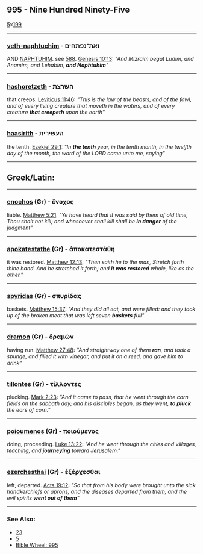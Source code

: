 ## 995 - Nine Hundred Ninety-Five
[5](5)x[199](199)

---

### [veth-naphtuchim](/VATh-NPThChIM) - ואת־נפתחים
AND [NAPHTUHIM](/keys/NPThChIM). see [588](588). [Genesis 10:13](https://biblehub.com/genesis/10-13.htm): *"And Mizraim begat Ludim, and Anamim, and Lehabim, **and Naphtuhim**"*

---

### [hashoretzeth](/keys/HShRTzTh) - השרצת
that creeps. [Leviticus 11:46](https://biblehub.com/leviticus/11-46.htm): *"This is the law of the beasts, and of the fowl, and of every living creature that moveth in the waters, and of every creature **that creepeth** upon the earth"*

---

### [haasirith](/keys/HOShIRITh) - העשירית
the tenth. [Ezekiel 29:1](https://biblehub.com/ezekiel/29-1.htm): *"In **the tenth** year, in the tenth month, in the twelfth day of the month, the word of the LORD came unto me, saying"*

---

## Greek/Latin:

---

### [enochos](/greek?word=enochos) (Gr) - ἔνοχος
liable. [Matthew 5:21](https://biblehub.com/matthew/5-21.htm): *"Ye have heard that it was said by them of old time, Thou shalt not kill; and whosoever shall kill shall be **in danger** of the judgment"*

---

### [apokatestathe](/greek?word=apokatestathh) (Gr) - ἀποκατεστάθη
it was restored. [Matthew 12:13](https://biblehub.com/matthew/12-13.htm): *"Then saith he to the man, Stretch forth thine hand. And he stretched it forth; and **it was restored** whole, like as the other."*

---

### [spyridas](/greek?word=spuridas) (Gr) - σπυρίδας
baskets. [Matthew 15:37](https://biblehub.com/matthew/15-37.htm): *"And they did all eat, and were filled: and they took up of the broken meat that was left seven **baskets** full"*

---

### [dramon](/greek?word=dramOn) (Gr) - δραμὼν
having run. [Matthew 27:48](https://biblehub.com/matthew/27-48.htm): *"And straightway one of them **ran**, and took a spunge, and filled it with vinegar, and put it on a reed, and gave him to drink"*

---

### [tillontes](/greek?word=tillontes) (Gr) - τίλλοντες
plucking. [Mark 2:23](https://biblehub.com/mark/2-23.htm): *"And it came to pass, that he went through the corn fields on the sabbath day; and his disciples began, as they went, **to pluck** the ears of corn."*

---

### [poioumenos](/greek?word=poioumenos) (Gr) - ποιούμενος
doing, proceeding. [Luke 13:22](https://biblehub.com/luke/13-22.htm): *"And he went through the cities and villages, teaching, and **journeying** toward Jerusalem."*

---

### [ezerchesthai](/greek?word=ezerchesthai) (Gr) - ἐξέρχεσθαι
left, departed. [Acts 19:12](https://biblehub.com/acts/19-12.htm): *"So that from his body were brought unto the sick handkerchiefs or aprons, and the diseases departed from them, and the evil spirits **went out of them**"*

---

### See Also:

- [23](23)
- [5](5)
- [Bible Wheel: 995](https://www.biblewheel.com//GR/GR_Database.php?SearchBy_Gematria=995)

